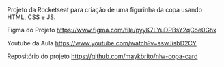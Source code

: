 Projeto da Rocketseat para criação de uma figurinha da copa usando HTML, CSS e JS.

Figma do Projeto
https://www.figma.com/file/pyyK7LYuDPBsY2qCoe0Ghx

Youtube da Aula
https://www.youtube.com/watch?v=sswJisbD2CY

Repositório do projeto
https://github.com/maykbrito/nlw-copa-card